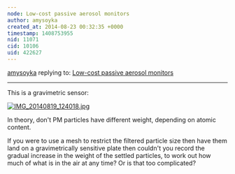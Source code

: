 ```yaml
---
node: Low-cost passive aerosol monitors
author: amysoyka
created_at: 2014-08-23 00:32:35 +0000
timestamp: 1408753955
nid: 11071
cid: 10106
uid: 422627
---
```




[amysoyka](../profile/amysoyka) replying to: [Low-cost passive aerosol monitors](../notes/mathew/08-21-2014/low-cost-passive-aerosol-monitors)

----
This is a gravimetric sensor:


[![IMG_20140819_124018.jpg](https://i.publiclab.org/system/images/photos/000/006/387/medium/IMG_20140819_124018.jpg)](https://i.publiclab.org/system/images/photos/000/006/387/original/IMG_20140819_124018.jpg)

In theory, don't PM particles have different weight, depending on atomic content.

If you were to use a mesh to restrict the filtered particle size then have them land on a gravimetrically sensitive plate then couldn't you record the gradual increase in the weight of the settled particles, to work out how much of what is in the air at any time? Or is that too complicated?
